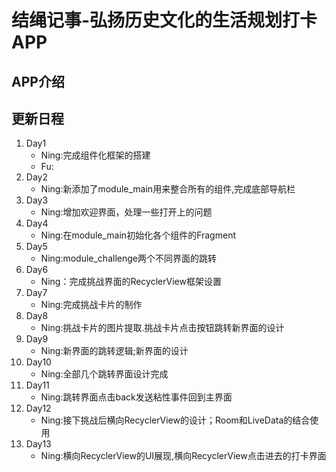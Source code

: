 # 结绳记事-弘扬历史文化的生活规划打卡APP

## APP介绍

## 更新日程

1. Day1
    - Ning:完成组件化框架的搭建
    - Fu:
2. Day2
    - Ning:新添加了module_main用来整合所有的组件,完成底部导航栏
3. Day3
    - Ning:增加欢迎界面，处理一些打开上的问题
4. Day4
    - Ning:在module_main初始化各个组件的Fragment
5. Day5
    - Ning:module_challenge两个不同界面的跳转
6. Day6
    - Ning：完成挑战界面的RecyclerView框架设置
7. Day7
    - Ning:完成挑战卡片的制作
8. Day8
    - Ning:挑战卡片的图片提取.挑战卡片点击按钮跳转新界面的设计
9. Day9
    - Ning:新界面的跳转逻辑;新界面的设计
10. Day10
    - Ning:全部几个跳转界面设计完成
11. Day11
    - Ning:跳转界面点击back发送粘性事件回到主界面
12. Day12
    - Ning:接下挑战后横向RecyclerView的设计；Room和LiveData的结合使用
13. Day13
    - Ning:横向RecyclerView的UI展现,横向RecyclerView点击进去的打卡界面